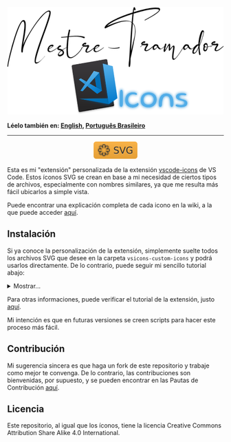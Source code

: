 <p id="mestre-tramador-vscode-icons" align="center">
  <a href="#mestre-tramador-vscode-icons">
    <img
      src="assets/images/logo.png"
      alt="Mestre-Tramador VSCode Icons &quot;logotipo&quot;"
      width="547"
      height="250"
    />
  </a>
</p>

**Léelo también en: [English], [Português Brasileiro]**

---

<p id="insignias" align="center">
  <a href="https://developer.mozilla.org/en-US/docs/Web/SVG">
    <img src="assets/badges/svg.svg" alt="SVG" />
  </a>
</p>

Esta es mi "extensión" personalizada de la extensión [vscode-icons] de VS Code.
Estos íconos SVG se crean en base a mi necesidad de ciertos tipos de archivos,
especialmente con nombres similares, ya que me resulta más fácil ubicarlos a simple
vista.

Puede encontrar una explicación completa de cada icono en la wiki, a la que puede
acceder [aquí][wiki].

## Instalación

Si ya conoce la personalización de la extensión, simplemente suelte todos los
archivos SVG que desee en la carpeta `vsicons-custom-icons` y podrá usarlos
directamente. De lo contrario, puede seguir mi sencillo tutorial abajo:

<!-- #region Tutorial -->
<details>

<summary>
  Mostrar...
</summary>

Primero verifique si tiene VS Code [instalado] o en una versión [portátil], eso
define a todo el proceso:

### VS Code Instalado

Simplemente vaya a la carpeta abajo, tal cual a su sistema operativo:

- **Windows:** `C:\Users\%USER%\AppData\Roaming\%CODE%\User\`
- **Linux:** `/home/$USER/.config/$CODE/User/`
- **Mac:** `/Users/$USER/Library/Application Support/$CODE/User/`

Sobre las variables:

- **`%USER%`**/**`$USER`** se refiere al nombre de usuario en el sistema operativo;
- **`%CODE%`**/**`$CODE`** se refiere al nombre de la carpeta en que VS Code fué
  instalado, que puede variar de acuerdo con:
  - **Versión "stable":** `Code`;
  - **Versión "insiders":** `Code - Insiders`;
  - **Versión de distribución de terceros:** `Code - OSS`;
  - **Versión "development":** `code-oss-dev`;

Luego, solo necesita crear una carpeta con el nombre `vsicons-custom-icons` y
colocar todos los SVG que desee.

### VS Code Portátil

Simplemente vaya a la carpeta abajo, tal cual a su sistema operativo:

- **Windows:** `%VSCODE_HOME%\%DATA%\user-data\User\`
- **Linux:** `$VSCODE_HOME/$DATA/user-data/User/`
- **Mac:** `$VSCODE_HOME/$DATA/user-data/User/`

Sobre las variables:

- **`%VSCODE_HOME%`**/**`$VSCODE_HOME`** se refiere a dónde está instalado VS Code
  en su sistema operativo;
- **`%DATA%`**/**`$DATA`** se refiere a la carpeta de datos almacenados de VS Code,
  que puede variar de acuerdo con:
  - **`Windows` y `Linux`, todas las versiones:** `data`;
  - **`Mac`, versión "stable" solamente:** `code-portable-data`;
  - **`Mac`, versión "insiders" solamente:** `code-insiders-portable-data`;

Luego, solo necesita crear una carpeta con el nombre `vsicons-custom-icons` y
colocar todos los SVG que desee.

</details>
<!-- #endregion -->

Para otras informaciones, puede verificar el tutorial de la extensión, justo [aquí][vscode-icons-wiki].

Mi intención es que en futuras versiones se creen scripts para hacer este proceso
más fácil.

## Contribución

Mi sugerencia sincera es que haga un fork de este repositorio y trabaje como
mejor te convenga. De lo contrario, las contribuciones son bienvenidas, por
supuesto, y se pueden encontrar en las Pautas de Contribución [aquí][contribución].

## Licencia

Este repositorio, al igual que los íconos, tiene la licencia Creative Commons
Attribution Share Alike 4.0 International.

[English]: ../README.md
[Português Brasileiro]: README.PT-BR.md
[vscode-icons]: https://marketplace.visualstudio.com/items?itemName=vscode-icons-team.vscode-icons
[wiki]: https://github.com/Mestre-Tramador/Mestre-Tramador-VSCode-Icons/wiki
[instalado]: #vs-code-instalado
[portátil]: #vs-code-portátil
[vscode-icons-wiki]: https://github.com/vscode-icons/vscode-icons/wiki/Custom
[contribución]: CONTRIBUTING.ES.md
